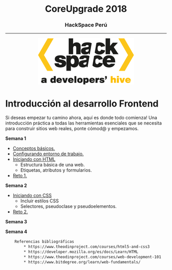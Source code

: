 <h1 align="center">CoreUpgrade 2018<br>    </h1>
<h3 align="center">HackSpace Perú<br>    </h3>

***
 <p align="center"> <img src="img\logo.png"></p>

<h1 style="text-<align:center"> Introducción al desarrollo Frontend</h1>

Si deseas empezar tu camino ahora, aquí es donde todo comienza! Una introducción práctica a todas las herramientas esenciales que se necesita para construir sitios web reales, ponte cómod@ y empezamos.

**Semana 1**

+ [Conceptos básicos.][1] 
+ [Configurando entorno de trabajo.][2]
+ [Iniciando con HTML][3]
    * Estructura básica de una web.
    * Etiquetas, atributos y formularios.
+ [Reto 1.][4]

[1]: sem1_conceptos.md
[2]: sem1_entorno.md
[3]: sem1_introduccion.md
[4]: sem1_reto1.md

**Semana 2**

+ [Iniciando con CSS][1]
    * Incluir estilos CSS
    * Selectores, pseudoclase y pseudoelementos.
+ [Reto 2.][2]


[1]: sem2_introcss.md
[2]: sem2_reto2.md

**Semana 3**

**Semana 4**

        Referencias bibliográficas
            * https://www.theodinproject.com/courses/html5-and-css3
            * https://developer.mozilla.org/es/docs/Learn/HTML
            * https://www.theodinproject.com/courses/web-development-101
            * https://www.bitdegree.org/learn/web-fundamentals/


